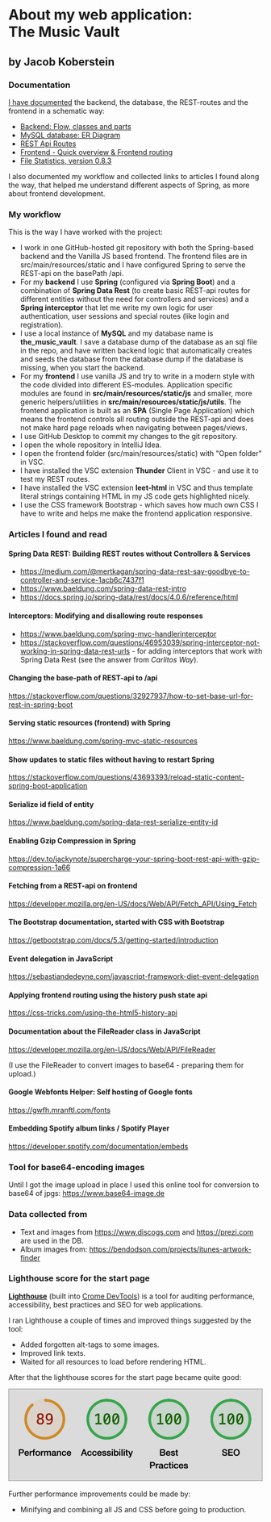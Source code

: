 # About my web application:<br>The Music Vault
## by Jacob Koberstein

### Documentation
[I have documented](pdfs/flow-spring-app.pdf/#navpanes=0&toolbar=0) the backend, the database, the REST-routes and the frontend in a schematic way:

* [Backend: Flow, classes and parts](pdfs/flow-spring-app.pdf/#navpanes=0&toolbar=0&page=1)
* [MySQL database: ER Diagram](pdfs/flow-spring-app.pdf/#navpanes=0&toolbar=0&page=2)
* [REST Api Routes](pdfs/flow-spring-app.pdf/#navpanes=0&toolbar=0&page=3)
* [Frontend - Quick overview & Frontend routing](pdfs/flow-spring-app.pdf/#navpanes=0&toolbar=0&page=4)
* [File Statistics, version 0.8.3](pdfs/flow-spring-app.pdf/#navpanes=0&toolbar=0&page=5)

I also documented my workflow and collected links to articles I found along the way, that helped me understand different aspects of Spring, as more about frontend development.

### My workflow
This is the way I have worked with the project:
* I work in one GitHub-hosted git repository with both the Spring-based backend and the Vanilla JS based frontend. The frontend files are in src/main/resources/static and I have configured Spring to serve the REST-api on the basePath /api.
* For my **backend** I use **Spring** (configured via **Spring Boot**) and a combination of **Spring Data Rest** (to create basic REST-api routes for different entities without the need for controllers and services) and a **Spring interceptor** that let me write my own logic for user authentication, user sessions and special routes (like login and registration).
* I use a local instance of **MySQL** and my database name is **the_music_vault**. I save a database dump of the database as an sql file in the repo, and have written backend logic that automatically creates and seeds the database from the database dump if the database is missing, when you start the backend.
* For my **frontend** I use vanilla JS and try to write in a modern style with the code divided into different ES-modules. Application specific modules are found in **src/main/resources/static/js** and smaller, more generic helpers/utilities in **src/main/resources/static/js/utils**. The frontend application is built as an **SPA** (Single Page Application) which means the frontend controls all routing outside the REST-api and does not make hard page reloads when navigating between pages/views.
* I use GitHub Desktop to commit my changes to the git repository.
* I open the whole repository in IntelliJ Idea.
* I open the frontend folder (src/main/resources/static) with "Open folder" in VSC.
* I have installed the VSC extension **Thunder** Client in VSC - and use it to test my REST routes.
* I have installed the VSC extension **leet-html** in VSC and thus template literal strings containing HTML in my JS code gets highlighted nicely.
* I use the CSS framework Bootstrap - which saves how much own CSS I have to write and helps me make the frontend application responsive.


### Articles I found and read

#### Spring Data REST: Building REST routes without Controllers & Services
* https://medium.com/@mertkagan/spring-data-rest-say-goodbye-to-controller-and-service-1acb6c7437f1
* https://www.baeldung.com/spring-data-rest-intro
* https://docs.spring.io/spring-data/rest/docs/4.0.6/reference/html

#### Interceptors: Modifying and disallowing route responses
* https://www.baeldung.com/spring-mvc-handlerinterceptor
* https://stackoverflow.com/questions/46953039/spring-interceptor-not-working-in-spring-data-rest-urls - for adding interceptors that work with Spring Data Rest (see the answer from *Carlitos Way*).

#### Changing the base-path of REST-api to /api
https://stackoverflow.com/questions/32927937/how-to-set-base-url-for-rest-in-spring-boot

#### Serving static resources (frontend) with Spring
https://www.baeldung.com/spring-mvc-static-resources

#### Show updates to static files without having to restart Spring
https://stackoverflow.com/questions/43693393/reload-static-content-spring-boot-application

#### Serialize id field of entity
https://www.baeldung.com/spring-data-rest-serialize-entity-id

#### Enabling Gzip Compression in Spring
https://dev.to/jackynote/supercharge-your-spring-boot-rest-api-with-gzip-compression-1a66

#### Fetching from a REST-api on frontend
https://developer.mozilla.org/en-US/docs/Web/API/Fetch_API/Using_Fetch

#### The Bootstrap documentation, started with CSS with Bootstrap
https://getbootstrap.com/docs/5.3/getting-started/introduction

#### Event delegation in JavaScript
https://sebastiandedeyne.com/javascript-framework-diet-event-delegation

#### Applying frontend routing using the history push state api
https://css-tricks.com/using-the-html5-history-api

#### Documentation about the FileReader class in JavaScript
https://developer.mozilla.org/en-US/docs/Web/API/FileReader

(I use the FileReader to convert images to base64 - preparing them for upload.)

#### Google Webfonts Helper: Self hosting of Google fonts
https://gwfh.mranftl.com/fonts

#### Embedding Spotify album links / Spotify Player
https://developer.spotify.com/documentation/embeds

### Tool for base64-encoding images
Until I got the image upload in place I used this online tool for conversion to base64 of jpgs:
https://www.base64-image.de

### Data collected from
* Text and images from https://www.discogs.com and https://prezi.com are used in the DB.
* Album images from: https://bendodson.com/projects/itunes-artwork-finder

### Lighthouse score for the start page
[**Lighthouse**](https://developer.chrome.com/docs/lighthouse]) (built into [Crome DevTools](https://developer.chrome.com/docs/devtools)) is a tool for auditing performance, accessibility, best practices and SEO for web applications. 

I ran Lighthouse a couple of times and improved things suggested by the tool:
* Added forgotten alt-tags to some images.
* Improved link texts.
* Waited for all resources to load before rendering HTML.
 
After that the lighthouse scores for the start page became quite good:

![Lighthouse score](images/lighthouse-results.jpg)

Further performance improvements could be made by:
* Minifying and combining all JS and CSS before going to production.